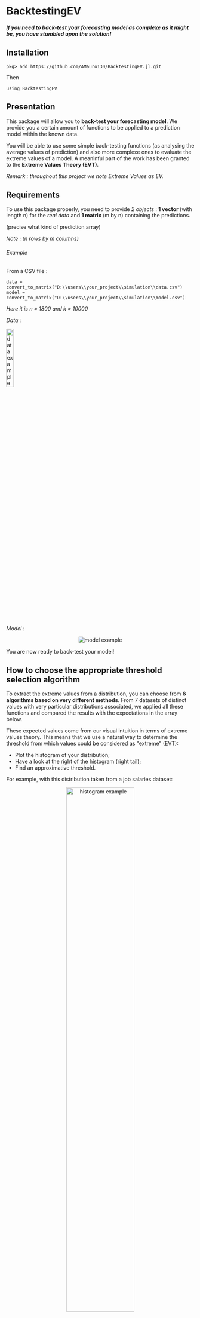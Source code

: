 # BacktestingEV



***If you need to back-test your forecasting model as complexe as it might be, you have stumbled upon the solution!***



## Installation

```
pkg> add https://github.com/AMauro130/BacktestingEV.jl.git
```
Then
```
using BacktestingEV
```



## Presentation

This package will allow you to **back-test your forecasting model**.
We provide you a certain amount of functions to be applied to a prediction model within the known data.

You will be able to use some simple back-testing functions (as analysing the average values of prediction) and also more complexe ones to evaluate the extreme values of a model.
A meaninful part of the work has been granted to the **Extreme Values Theory (EVT)**.

*Remark : throughout this project we note Extreme Values as EV.*



## Requirements

To use this package properly, you need to provide _2 objects_ : **1 vector** (with length n) for the *real data* and **1 matrix** (m by n) containing the predictions.

(precise what kind of prediction array)

*Note : (n rows by m columns)*


###### Example

From a CSV file :

```
data = convert_to_matrix("D:\\users\\your_project\\simulation\\data.csv")
model = convert_to_matrix("D:\\users\\your_project\\simulation\\model.csv")
```

*Here it is n = 1800 and k = 10000*

*Data :*
<div align="left">
	<img src="https://user-images.githubusercontent.com/92920225/181226632-66a8719f-2f97-49a9-a1e3-b048c56bf298.png" alt="data example" width=20% height=20%>
</div>

*Model :*
<div align="center">
	<img src="https://user-images.githubusercontent.com/92920225/181226837-36d93d00-334e-4fef-bca1-77ca70c1f9b1.png" alt="model example">
</div>

You are now ready to back-test your model!


## How to choose the appropriate threshold selection algorithm

To extract the extreme values from a distribution, you can choose from **6 algorithms based on very different methods**.
From 7 datasets of distinct values with very particular distributions associated, we applied all these functions and compared the results with the expectations in the array below.

These expected values come from our visual intuition in terms of extreme values theory. This means that we use a natural way to determine the threshold from which values could be considered as "extreme" (EVT):
- Plot the histogram of your distribution;
- Have a look at the right of the histogram (right tail);
- Find an approximative threshold.

For example, with this distribution taken from a job salaries dataset:

<div align="center">
	<img src="https://user-images.githubusercontent.com/92920225/181459418-d1d0fa19-af73-423e-bafc-d2bd5c42ec64.png" alt="histogram	example" width=60% height=60%>
</div>

We can assume that 4 could be chosen.

<div align="center">
	----------------
</div>

Thus, the following table will help you to choose the most suitable algorithm (numbered from 1 ot 6)

<div align="center">
	<img src="https://user-images.githubusercontent.com/92920225/181465068-2569f34d-33cd-4843-bf8b-aa33fe33e1e6.png" alt="help table">
</div>

<div align="center">
	These are percentage absolute relative error between (visual intuition and real return of the algorithms)
</div>


## References

Here are the links to the datasets used in the table for the threshold selecrtion:

(to fill in)
